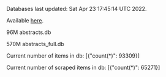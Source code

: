 Databases last updated: Sat Apr 23 17:45:14 UTC 2022. 

Available [here](https://github.com/cbeauhilton/ash-db/releases).


96M	abstracts.db

570M	abstracts_full.db

Current number of items in db:
[{"count(*)": 93309}]

Current number of scraped items in db:
[{"count(*)": 65271}]
